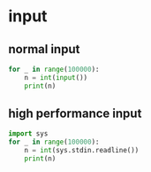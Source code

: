 # input 
## normal input
```python
for _ in range(100000):
    n = int(input())
    print(n)
```
## high performance input 
```python
import sys
for _ in range(100000):
    n = int(sys.stdin.readline())
    print(n)
```